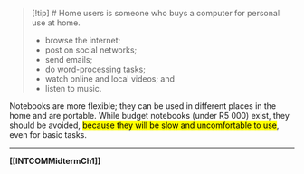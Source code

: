 >[!tip] # Home users
> is someone who buys a computer for personal use at home.
> - browse the internet;
> - post on social networks;
> - send emails;
> - do word-processing tasks;
> - watch online and local videos; and
> - listen to music.

Notebooks are more flexible; they can be used in different places in the home and are portable. While budget notebooks (under R5 000) exist, they should be avoided, <mark class="hltr-lightred">because they will be slow and uncomfortable to use</mark>, even for basic tasks.

---
**[[INTCOMMidtermCh1]]**